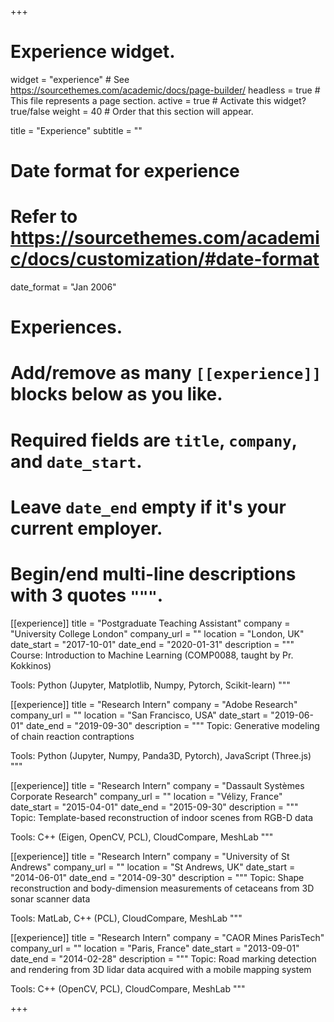 +++
# Experience widget.
widget = "experience"  # See https://sourcethemes.com/academic/docs/page-builder/
headless = true  # This file represents a page section.
active = true  # Activate this widget? true/false
weight = 40  # Order that this section will appear.

title = "Experience"
subtitle = ""

# Date format for experience
#   Refer to https://sourcethemes.com/academic/docs/customization/#date-format
date_format = "Jan 2006"

# Experiences.
#   Add/remove as many `[[experience]]` blocks below as you like.
#   Required fields are `title`, `company`, and `date_start`.
#   Leave `date_end` empty if it's your current employer.
#   Begin/end multi-line descriptions with 3 quotes `"""`.
[[experience]]
  title = "Postgraduate Teaching Assistant"
  company = "University College London"
  company_url = ""
  location = "London, UK"
  date_start = "2017-10-01"
  date_end = "2020-01-31"
  description = """
  Course: Introduction to Machine Learning (COMP0088, taught by Pr. Kokkinos)

  Tools: Python (Jupyter, Matplotlib, Numpy, Pytorch, Scikit-learn)
  """

[[experience]]
  title = "Research Intern"
  company = "Adobe Research"
  company_url = ""
  location = "San Francisco, USA"
  date_start = "2019-06-01"
  date_end = "2019-09-30"
  description = """
  Topic: Generative modeling of chain reaction contraptions

  Tools: Python (Jupyter, Numpy, Panda3D, Pytorch), JavaScript (Three.js)
  """

[[experience]]
  title = "Research Intern"
  company = "Dassault Systèmes Corporate Research"
  company_url = ""
  location = "Vélizy, France"
  date_start = "2015-04-01"
  date_end = "2015-09-30"
  description = """
  Topic: Template-based reconstruction of indoor scenes from RGB-D data

  Tools: C++ (Eigen, OpenCV, PCL), CloudCompare, MeshLab
  """

[[experience]]
  title = "Research Intern"
  company = "University of St Andrews"
  company_url = ""
  location = "St Andrews, UK"
  date_start = "2014-06-01"
  date_end = "2014-09-30"
  description = """
  Topic: Shape reconstruction and body-dimension measurements of cetaceans from 3D sonar scanner data

  Tools: MatLab, C++ (PCL), CloudCompare, MeshLab
  """

[[experience]]
  title = "Research Intern"
  company = "CAOR Mines ParisTech"
  company_url = ""
  location = "Paris, France"
  date_start = "2013-09-01"
  date_end = "2014-02-28"
  description = """
  Topic: Road marking detection and rendering from 3D lidar data acquired with a mobile mapping system

  Tools: C++ (OpenCV, PCL), CloudCompare, MeshLab
  """

+++
